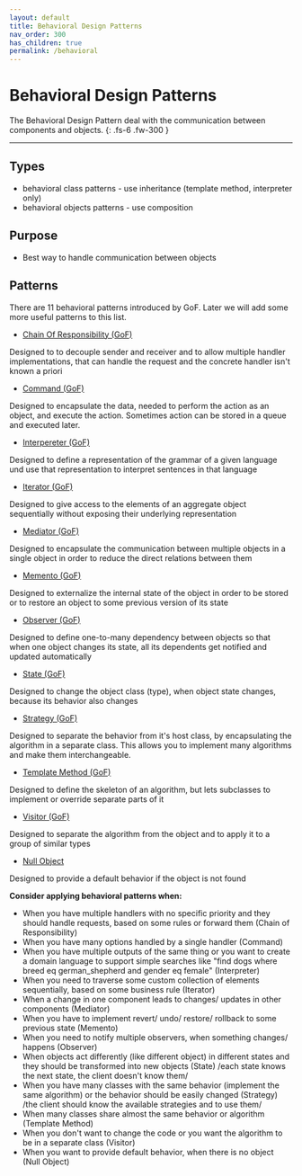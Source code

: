 ```yaml
---
layout: default
title: Behavioral Design Patterns
nav_order: 300
has_children: true
permalink: /behavioral
---
```


# Behavioral Design Patterns

The Behavioral Design Pattern deal with the communication between components and objects. 
{: .fs-6 .fw-300 }

---
## Types
* behavioral class patterns - use inheritance (template method, interpreter only)
* behavioral objects patterns - use composition

## Purpose
* Best way to handle communication between objects

## Patterns
There are 11 behavioral patterns introduced by GoF. 
Later we will add some more useful patterns to this list.

* [Chain Of Responsibility (GoF)](https://iretha.github.io/design-patterns/behavioral/chain-of-responsibility)

Designed to to decouple sender and receiver and to allow multiple handler implementations, that can handle the request and the concrete handler isn't known a priori

* [Command (GoF)](https://iretha.github.io/design-patterns/behavioral/command)

Designed to encapsulate the data, needed to perform the action as an object, and execute the action. Sometimes action can be stored in a queue and executed later. 

* [Interpereter (GoF)](https://iretha.github.io/design-patterns/behavioral/command)

Designed to define a representation of the grammar of a given language und use that representation to interpret sentences in that language

* [Iterator (GoF)](https://iretha.github.io/design-patterns/behavioral/iterator)

Designed to give access to the elements of an aggregate object sequentially without exposing their underlying representation

* [Mediator (GoF)](https://iretha.github.io/design-patterns/behavioral/mediator)

Designed to encapsulate the communication between multiple objects in a single object in order to reduce the direct relations between them

* [Memento (GoF)](https://iretha.github.io/design-patterns/behavioral/memento)

Designed to externalize the internal state of the object in order to be stored or to restore an object to some previous version of its state

* [Observer (GoF)](https://iretha.github.io/design-patterns/behavioral/observer)

Designed to define one-to-many dependency between objects so that when one object changes its state, all its dependents get notified and updated automatically

* [State (GoF)](https://iretha.github.io/design-patterns/behavioral/state)

Designed to change the object class (type), when object state changes, because its behavior also changes

* [Strategy (GoF)](https://iretha.github.io/design-patterns/behavioral/strategy)

Designed to separate the behavior from it's host class, by encapsulating the algorithm in a separate class. 
This allows you to implement many algorithms and make them interchangeable.

* [Template Method (GoF)](https://iretha.github.io/design-patterns/behavioral/template-method)

Designed to define the skeleton of an algorithm, but lets subclasses to implement or override separate parts of it

* [Visitor (GoF)](https://iretha.github.io/design-patterns/behavioral/visitor)

Designed to separate the algorithm from the object and to apply it to a group of similar types

* [Null Object](https://iretha.github.io/design-patterns/behavioral/null-object)

Designed to provide a default behavior if the object is not found

**Consider applying behavioral patterns when:**
- When you have multiple handlers with no specific priority and they should handle requests, based on some rules or forward them (Chain of Responsibility)
- When you have many options handled by a single handler (Command)
- When you have multiple outputs of the same thing or you want to create a domain language to support simple searches like "find dogs where breed eq german_shepherd and gender eq female" (Interpreter)
- When you need to traverse some custom collection of elements sequentially, based on some business rule (Iterator)
- When a change in one component leads to changes/ updates in other components (Mediator)
- When you have to implement revert/ undo/ restore/ rollback to some previous state (Memento) 
- When you need to notify multiple observers, when something changes/ happens (Observer)
- When objects act differently (like different object) in different states and they should be transformed into new objects (State) /each state knows the next state, the client doesn't know them/
- When you have many classes with the same behavior (implement the same algorithm) or the behavior should be easily changed (Strategy) /the client should know the available strategies and to use them/
- When many classes share almost the same behavior or algorithm (Template Method)
- When you don't want to change the code or you want the algorithm to be in a separate class (Visitor)
- When you want to provide default behavior, when there is no object (Null Object)
